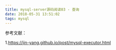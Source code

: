 ```yaml
---
title: mysql-server源码阅读03 - 查询
date: 2018-05-31 13:51:02
tags: mysql
---
```


参考文献：

1.https://jin-yang.github.io/post/mysql-executor.html
